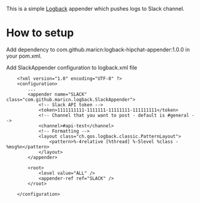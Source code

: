 This is a simple [Logback](http://logback.qos.ch/) appender which pushes logs to Slack channel.

# How to setup

Add dependency to com.github.maricn:logback-hipchat-appender:1.0.0 in your pom.xml.

Add SlackAppender configuration to logback.xml file

```
	<?xml version="1.0" encoding="UTF-8" ?>
	<configuration>
		...
		<appender name="SLACK" class="com.github.maricn.logback.SlackAppender">
			<!-- Slack API token -->
			<token>1111111111-1111111-11111111-111111111</token>
			<!-- Channel that you want to post - default is #general -->
			<channel>#api-test</channel>
			<!-- Formatting -->
			<layout class="ch.qos.logback.classic.PatternLayout">
				<pattern>%-4relative [%thread] %-5level %class - %msg%n</pattern>
			</layout>
		</appender>

		<root>
			<level value="ALL" />
			<appender-ref ref="SLACK" />
		</root>

	</configuration>
```
